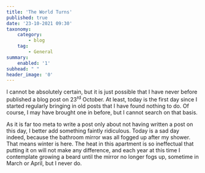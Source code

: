 ```yaml
---
title: 'The World Turns'
published: true
date: '23-10-2021 09:30'
taxonomy:
    category:
        - blog
    tag:
        - General
summary:
    enabled: '1'
subhead: " "
header_image: '0'
---
```


I cannot be absolutely certain, but it is just possible that I have never before published a blog post on 23<sup>rd</sup> October. At least, today is the first day since I started regularly bringing in old posts that I have found nothing to do. Of course, I may have brought one in before, but I cannot search on that basis.

As it is far too meta to write a post only about not having written a post on this day, I better add something faintly ridiculous. Today is a sad day indeed, because the bathroom mirror was all fogged up after my shower. That means winter is here. The heat in this apartment is so ineffectual that putting it on will not make any difference, and each year at this time I contemplate growing a beard until the mirror no longer fogs up, sometime in March or April, but I never do.
